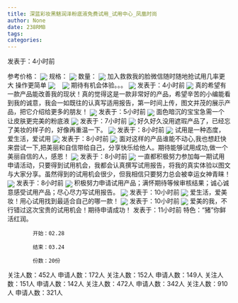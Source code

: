 ```yaml
---
title: 深蓝彩妆黑魅润泽粉底液免费试用_试用中心_凤凰时尚
author: None
date: 238RMB
tags: 
categories: 
---
```

发表于：4小时前
<!-- more -->
参考价格：
<img align="center" border="0" src="http://p0.ifengimg.com/a/2017/0921/8be83906a5a6c6fsize65_w750_h90.jpg" />
规格：
<img align="center" border="0" src="http://cosmeticsfile.ifeng.com/datas/uploadimage/try/201902/thumb_mid_20190215000100865.jpg" />
数量：
<img align="center" border="0" src="http://cosmeticsfile.ifeng.com/static/try/images/img013.jpg" />
加入救救我的脸微信随时随地抢试用几率更大 操作更简单
<img align="center" border="0" src="http://cosmeticsfile.ifeng.com/datas/uploadimage/2019-02/15/images/2019_02_15_15501601751377.jpg" />
  
<img align="center" border="0" src="http://sapp.d.ifeng.com/info/userimg?id=11872927" />
期待有机会体验。。。
<img align="center" border="0" src="http://sapp.d.ifeng.com/info/userimg?id=87140574" />
发表于：4小时前
<img align="center" border="0" src="http://sapp.d.ifeng.com/info/userimg?id=4000000034865630624" />
真的希望有一款产品能改善我的现状！真的觉得这是一款非常好的产品，希望辛苦的小编能看到我的诚意，我会一如既往的认真写适用报告，第一时间上传，图文并茂的展示产品，把它介绍给更多的朋友！
<img align="center" border="0" src="http://sapp.d.ifeng.com/info/userimg?id=48223205" />
发表于：5小时前
<img align="center" border="0" src="http://sapp.d.ifeng.com/info/userimg?id=71336825" />
面色暗沉的宝宝急需一个让皮肤更完美的粉底液
<img align="center" border="0" src="http://sapp.d.ifeng.com/info/userimg?id=4000000014642870633" />
发表于：7小时前
<img align="center" border="0" src="http://sapp.d.ifeng.com/info/userimg?id=77582288" />
好久好久没用遮瑕产品了，已经忘了美妆的样子的，好像再重温一下。
<img align="center" border="0" src="http://sapp.d.ifeng.com/info/userimg?id=87130576" />
发表于：8小时前
<img align="center" border="0" src="http://sapp.d.ifeng.com/info/userimg?id=63222286" />
试用是一种态度，爱生活，爱试用
<img align="center" border="0" src="http://sapp.d.ifeng.com/info/userimg?id=21203257" />
发表于：8小时前
<img align="center" border="0" src="http://cosmeticsfile.ifeng.com/datas/uploadimage/block/201902/20190225093227423.jpg" />
面对这样的产品谁能不动心,我也想赶快来尝试一下,把美丽和自信带给自己，分享快乐给他人。期待能够试用成功,做一个美丽自信的人，感恩！ 
<img align="center" border="0" src="http://cosmeticsfile.ifeng.com/static/try/images/img000.gif" />
发表于：8小时前
<img align="center" border="0" src="http://cosmeticsfile.ifeng.com/static/try/images/img000.gif" />
一直都积极努力参加每一期试用申请活动，只要得到试用机会，我都会认真撰写试用报告，将我的真实体验以图文与大家分享。虽然得到的试用机会很少，但我相信只要努力总会被幸运女神青睐！
<img align="center" border="0" src="http://cosmeticsfile.ifeng.com/datas/uploadimage/try/201901/thumb_min_20190103212045549.jpg" />
发表于：8小时前
<img align="center" border="0" src="http://cosmeticsfile.ifeng.com/datas/uploadimage/try/201902/thumb_min_20190222091058401.jpg" />
积极努力申请试用产品；满怀期待等候审核结果；诚心诚意感受试用产品；尽心尽力写试用报告。
<img align="center" border="0" src="http://cosmeticsfile.ifeng.com/datas/uploadimage/try/201902/thumb_min_20190222221058879.jpg" />
发表于：10小时前
<img align="center" border="0" src="http://cosmeticsfile.ifeng.com/datas/uploadimage/try/201902/thumb_min_20190214233511341.jpg" />
爱生活，爱美妆！用心试用找到最适合自己的哪一款！
<img align="center" border="0" src="http://cosmeticsfile.ifeng.com/datas/uploadimage/try/201902/thumb_min_20190215000100865.jpg" />
发表于：10小时前
<img align="center" border="0" src="http://cosmeticsfile.ifeng.com/static/try/images/img013.jpg" />
爱美的我，不行错过这次宝贵的试用机会！期待申请成功！
发表于：11小时前
特色：“猪”你鲜活红润。
            开始：02.28
            结束：03.24
            份数：20份            
关注人数：452人
申请人数：172人
关注人数：152人
申请人数：149人
关注人数：151人
申请人数：142人
关注人数：472人
申请人数：342人
关注人数：910人
申请人数：321人
